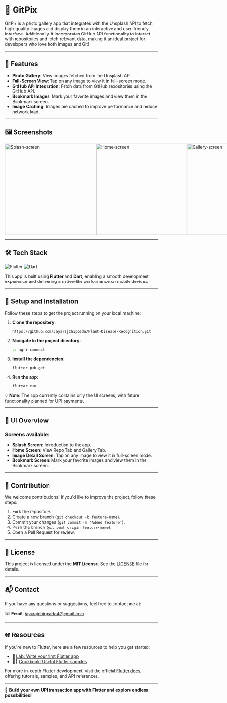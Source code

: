 # 🌱 GitPix

GitPix is a photo gallery app that integrates with the Unsplash API to fetch high-quality images and display them in an interactive and user-friendly interface. Additionally, it incorporates GitHub API functionality to interact with repositories and fetch relevant data, making it an ideal project for developers who love both images and Git!

---

## 🚀 Features

- **Photo Gallery**: View images fetched from the Unsplash API.
- **Full-Screen View**: Tap on any image to view it in full-screen mode.
- **GitHub API Integration**: Fetch data from GitHub repositories using the GitHub API.
- **Bookmark Images**: Mark your favorite images and view them in the Bookmark screen.
- **Image Caching**: Images are cached to improve performance and reduce network load.
---

## 🖼️ Screenshots

<div style="display: flex; flex-direction: row; justify-content: space-between;">
    <img src="https://github.com/user-attachments/assets/c87c2652-1c05-423a-944d-de6d4f04080a" alt="Splash-screen" height="300"/>
    <img src="https://github.com/user-attachments/assets/0388891f-3980-4ec4-a280-f41a625a8bfd" alt="Home-screen" height="300"/>
    <img src="https://github.com/user-attachments/assets/8946fe63-97c2-45c2-9584-904863bd4d16" alt="Gallery-screen" height="300"/>
    <img src="https://github.com/user-attachments/assets/5dc37d2e-b08b-48b0-93d3-14232868ad09" alt="Gallery-View-screen" height="300"/>
    <img src="https://github.com/user-attachments/assets/8a3c5aeb-bd95-4906-b257-06176f5c0068" alt="Model-Output-screen" height="300"/>
    <img src="https://github.com/user-attachments/assets/310ff245-dc1d-4348-a621-0373fed26b3e" alt="Disease-Detail-Screen" height="300"/>
    <img src="https://github.com/user-attachments/assets/91316be1-7709-4997-865d-4f1994d7ccfd" alt="Disease-Treatment-screen" height="300"/>
    <img src="https://github.com/user-attachments/assets/25a0474d-a23e-4c4f-a2a5-be6d5fdc0f81" alt="Images-View-screen" height="300"/>
    <img src="https://github.com/user-attachments/assets/fb63fe19-0636-4ab9-958f-0e277c52099c" alt="Camera-View-screen" height="300"/>
</div>

---

## 🛠️ Tech Stack

![Flutter](https://img.shields.io/badge/Flutter-02569B?style=for-the-badge&logo=flutter&logoColor=white)
![Dart](https://img.shields.io/badge/Dart-0175C2?style=for-the-badge&logo=dart&logoColor=white)

This app is built using **Flutter** and **Dart**, enabling a smooth development experience and delivering a native-like performance on mobile devices.

---

## 📝 Setup and Installation

Follow these steps to get the project running on your local machine:

1. **Clone the repository**:
    ```bash
    https://github.com/JayarajChippada/Plant-Disease-Recognition.git
    ```
2. **Navigate to the project directory**:
    ```bash
    cd agri-connect
    ```
3. **Install the dependencies**:
    ```bash
    flutter pub get
    ```
4. **Run the app**:
    ```bash
    flutter run
    ```

💡 **Note**: The app currently contains only the UI screens, with future functionality planned for UPI payments.

---

## 🎨 UI Overview

### Screens available:
- **Splash Screen**: Introduction to the app.
- **Home Screen**: View Repo Tab and Gallery Tab.
- **Image Detail Screen**: Tap on any image to view it in full-screen mode.
- **Bookmark Screen**: Mark your favorite images and view them in the Bookmark screen.
---

## 🤝 Contribution

We welcome contributions! If you'd like to improve the project, follow these steps:

1. Fork the repository.
2. Create a new branch (`git checkout -b feature-name`).
3. Commit your changes (`git commit -m 'Added feature'`).
4. Push the branch (`git push origin feature-name`).
5. Open a Pull Request for review.

---

## 📄 License

This project is licensed under the **MIT License**. See the [LICENSE](LICENSE) file for details.

---

## 📬 Contact

If you have any questions or suggestions, feel free to contact me at:

✉️ **Email**: [jayarajchippada4@gmail.com](mailto:jayarajchippada4@gmail.com)

---

## 🌐 Resources

If you're new to Flutter, here are a few resources to help you get started:

- 📘 [Lab: Write your first Flutter app](https://docs.flutter.dev/get-started/codelab)
- 🧑‍🍳 [Cookbook: Useful Flutter samples](https://docs.flutter.dev/cookbook)

For more in-depth Flutter development, visit the official [Flutter docs](https://docs.flutter.dev/), offering tutorials, samples, and API references.

---

🌟 **Build your own UPI transaction app with Flutter and explore endless possibilities!**
